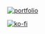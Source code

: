 [![portfolio](https://github.com/Jecta/jecta/assets/68130184/9202ebd9-84c2-45b6-a9da-296569478bd5)](https://jeremybosma.nl)

[![ko-fi](https://github.com/Jecta/jecta/assets/68130184/77638ff6-d334-439d-81da-bdc939824fce)](https://ko-fi.com/Z8Z6J1HO5)

<!-- [learn more @ jecta.me](https://jecta.me) -->
<!-- ![portfolio](jecta.png) -->
<!-- !- 🌱 I’m currently studying software development and self-learning design. -->
<!-- !- 📫 How to reach me: [contacts information](https://jeremybosma.nl/contact). -->

<!-- !- [Learn more about me and what i do on my portfolio!](https://jeremybosma.nl) -->
